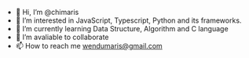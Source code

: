 - 👋 Hi, I’m @chimaris
- 👀 I’m interested in JavaScript, Typescript, Python and its frameworks. 
- 🌱 I’m currently learning Data Structure, Algorithm and C language
- 💞️ I’m avaliable to collaborate
- 📫 How to reach me wendumaris@gmail.com

<!---
chimaris/chimaris is a ✨ special ✨ repository because its `README.md` (this file) appears on your GitHub profile.
You can click the Preview link to take a look at your changes.
--->
